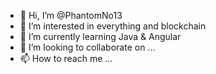 - 👋 Hi, I’m @PhantomNo13
- 👀 I’m interested in everything and blockchain
- 🌱 I’m currently learning Java & Angular
- 💞️ I’m looking to collaborate on ...
- 📫 How to reach me ...

<!---
PhantomNo13/PhantomNo13 is a ✨ special ✨ repository because its `README.md` (this file) appears on your GitHub profile.
You can click the Preview link to take a look at your changes.
--->

